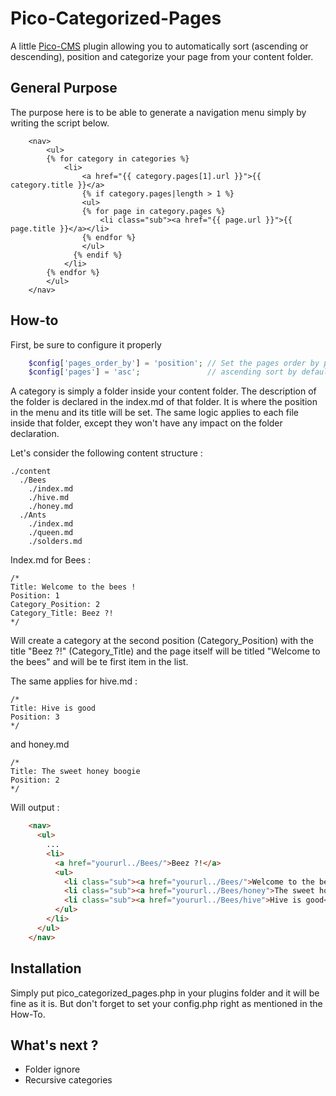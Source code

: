 # Pico-Categorized-Pages
A little [Pico-CMS](http://picocms.org/) plugin allowing you to automatically sort (ascending or descending), position and categorize your page from your content folder.

## General Purpose

The purpose here is to be able to generate a navigation menu simply by writing the script below.
```twig
    <nav>
  		<ul>
  		{% for category in categories %}
  			<li>
  				<a href="{{ category.pages[1].url }}">{{ category.title }}</a>
  				{% if category.pages|length > 1 %}
  				<ul>
  				{% for page in category.pages %}
  					<li class="sub"><a href="{{ page.url }}">{{ page.title }}</a></li>
  				{% endfor %}
  				</ul>
  			  {% endif %}
  			</li>
  		{% endfor %}
  		</ul>
  	</nav>
```
## How-to

First, be sure to configure it properly
```php
    $config['pages_order_by'] = 'position'; // Set the pages order by position
    $config['pages'] = 'asc';               // ascending sort by default, can be 'desc'
```

A category is simply a folder inside your content folder.
The description of the folder is declared in the index.md of that folder. It is where the position in the menu and its title will be set.
The same logic applies to each file inside that folder, except they won't have any impact on the folder declaration.

Let's consider the following content structure :

    ./content
      ./Bees
        ./index.md
        ./hive.md
        ./honey.md
      ./Ants
        ./index.md
        ./queen.md
        ./solders.md
        
Index.md for Bees :

    /*
    Title: Welcome to the bees !
    Position: 1
    Category_Position: 2
    Category_Title: Beez ?!
    */
    
Will create a category at the second position (Category_Position) with the title "Beez ?!" (Category_Title) and the page itself will be titled "Welcome to the bees" and will be te first item in the list.

The same applies for hive.md :

    /*
    Title: Hive is good
    Position: 3
    */

and honey.md

    /*
    Title: The sweet honey boogie
    Position: 2
    */
    
Will output :
```html
    <nav>
      <ul>
        ...
        <li>
          <a href="yoururl../Bees/">Beez ?!</a>
          <ul>
            <li class="sub"><a href="yoururl../Bees/">Welcome to the bees !</a></li>
            <li class="sub"><a href="yoururl../Bees/honey">The sweet honey boogie</a></li>
            <li class="sub"><a href="yoururl../Bees/hive">Hive is good</a></li>
          </ul>
        </li>
      </ul>
    </nav>
```

## Installation
Simply put pico_categorized_pages.php in your plugins folder and it will be fine as it is.
But don't forget to set your config.php right as mentioned in the How-To.

## What's next ?

- Folder ignore
- Recursive categories